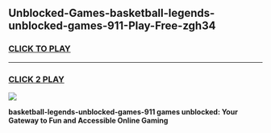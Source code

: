 
## Unblocked-Games-basketball-legends-unblocked-games-911-Play-Free-zgh34
<h3>
<a href="https://premium76.site?title=basketball-legends-unblocked-games-911&ref=09A">CLICK TO PLAY</a></h3>
<hr>

<h3>
<a href="https://premium76.site?title=basketball-legends-unblocked-games-911&ref=09A">CLICK 2 PLAY</a>
  
</h3>

<a href="https://premium76.site?title=basketball-legends-unblocked-games-911&ref=09A"><img src="https://clearcache.store/games.png"></a>


**basketball-legends-unblocked-games-911 games unblocked: Your Gateway to Fun and Accessible Online Gaming**
